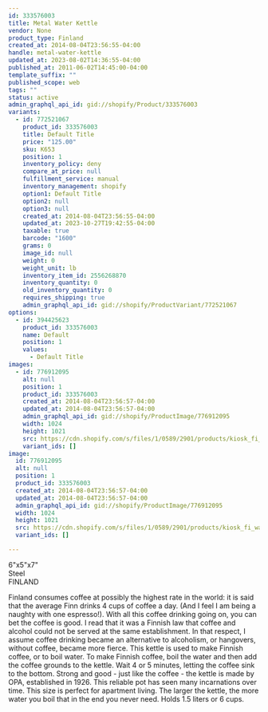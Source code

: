 ```yaml
---
id: 333576003
title: Metal Water Kettle
vendor: None
product_type: Finland
created_at: 2014-08-04T23:56:55-04:00
handle: metal-water-kettle
updated_at: 2023-08-02T14:36:55-04:00
published_at: 2011-06-02T14:45:00-04:00
template_suffix: ""
published_scope: web
tags: ""
status: active
admin_graphql_api_id: gid://shopify/Product/333576003
variants:
  - id: 772521067
    product_id: 333576003
    title: Default Title
    price: "125.00"
    sku: K653
    position: 1
    inventory_policy: deny
    compare_at_price: null
    fulfillment_service: manual
    inventory_management: shopify
    option1: Default Title
    option2: null
    option3: null
    created_at: 2014-08-04T23:56:55-04:00
    updated_at: 2023-10-27T19:42:55-04:00
    taxable: true
    barcode: "1600"
    grams: 0
    image_id: null
    weight: 0
    weight_unit: lb
    inventory_item_id: 2556268870
    inventory_quantity: 0
    old_inventory_quantity: 0
    requires_shipping: true
    admin_graphql_api_id: gid://shopify/ProductVariant/772521067
options:
  - id: 394425623
    product_id: 333576003
    name: Default
    position: 1
    values:
      - Default Title
images:
  - id: 776912095
    alt: null
    position: 1
    product_id: 333576003
    created_at: 2014-08-04T23:56:57-04:00
    updated_at: 2014-08-04T23:56:57-04:00
    admin_graphql_api_id: gid://shopify/ProductImage/776912095
    width: 1024
    height: 1021
    src: https://cdn.shopify.com/s/files/1/0589/2901/products/kiosk_fi_waterkettle.jpeg?v=1407211017
    variant_ids: []
image:
  id: 776912095
  alt: null
  position: 1
  product_id: 333576003
  created_at: 2014-08-04T23:56:57-04:00
  updated_at: 2014-08-04T23:56:57-04:00
  admin_graphql_api_id: gid://shopify/ProductImage/776912095
  width: 1024
  height: 1021
  src: https://cdn.shopify.com/s/files/1/0589/2901/products/kiosk_fi_waterkettle.jpeg?v=1407211017
  variant_ids: []

---
```


6"x5"x7"  
Steel  
FINLAND

Finland consumes coffee at possibly the highest rate in the world: it is said that the average Finn drinks 4 cups of coffee a day. (And I feel I am being a naughty with one espresso!). With all this coffee drinking going on, you can bet the coffee is good. I read that it was a Finnish law that coffee and alcohol could not be served at the same establishment. In that respect, I assume coffee drinking became an alternative to alcoholism, or hangovers, without coffee, became more fierce. This kettle is used to make Finnish coffee, or to boil water. To make Finnish coffee, boil the water and then add the coffee grounds to the kettle. Wait 4 or 5 minutes, letting the coffee sink to the bottom. Strong and good - just like the coffee - the kettle is made by OPA, established in 1926. This reliable pot has seen many incarnations over time. This size is perfect for apartment living. The larger the kettle, the more water you boil that in the end you never need. Holds 1.5 liters or 6 cups.